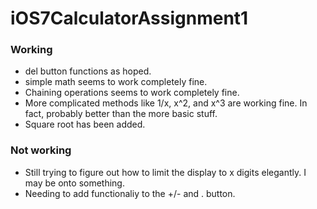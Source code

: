iOS7CalculatorAssignment1
=========================
### Working
* del button functions as hoped.
* simple math seems to work completely fine.
* Chaining operations seems to work completely fine.
* More complicated methods like 1/x, x^2, and x^3 are working fine. In fact, probably better than the more basic stuff.
* Square root has been added.

### Not working
* Still trying to figure out how to limit the display to x digits elegantly. I may be onto something.
* Needing to add functionaliy to the +/- and . button.
